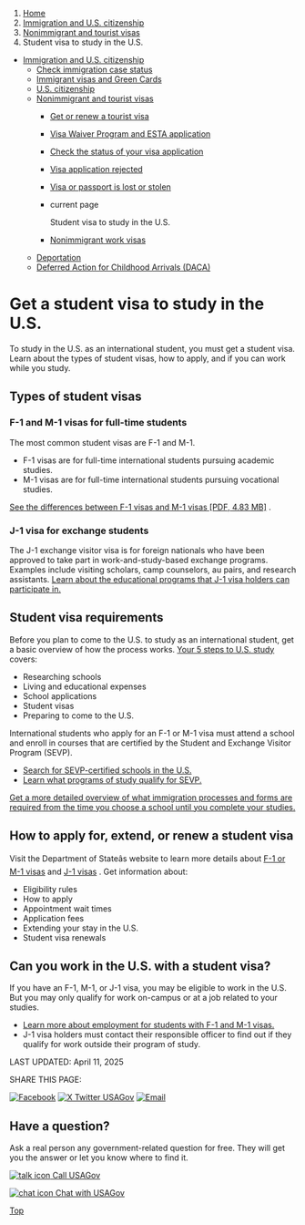 1. [Home](/)
2. [Immigration and U.S. citizenship](/immigration-and-citizenship)
3. [Nonimmigrant and tourist visas](/non-immigrant-visas)
4. Student visa to study in the U.S.

* [Immigration and U.S. citizenship](/immigration-and-citizenship)
  + [Check immigration case status](/immigration-case-status)
  + [Immigrant visas and Green Cards](/green-card-permanent-resident-immigrant-visa)
  + [U.S. citizenship](/become-us-citizen)
  + [Nonimmigrant and tourist visas](/non-immigrant-visas)
    - [Get or renew a tourist visa](/tourist-visa)
    - [Visa Waiver Program and ESTA application](/visa-waiver-esta)
    - [Check the status of your visa application](/check-status-of-visa)
    - [Visa application rejected](/visa-application-rejected)
    - [Visa or passport is lost or stolen](/lost-visa-passport)
    - current page

      Student visa to study in the U.S.
    - [Nonimmigrant work visas](/nonimmigrant-work-visa)
  + [Deportation](/deportation)
  + [Deferred Action for Childhood Arrivals (DACA)](/daca)

Get a student visa to study in the U.S.
=======================================

To study in the U.S. as an international student, you must get a student visa. Learn about the types of student visas, how to apply, and if you can work while you study.

**Types of student visas**
--------------------------

### F-1 and M-1 visas for full-time students

The most common student visas are F-1 and M-1.

* F-1 visas are for full-time international students pursuing academic studies.
* M-1 visas are for full-time international students pursuing vocational studies.

[See the differences between F-1 visas and M-1 visas [PDF, 4.83 MB]](https://studyinthestates.dhs.gov/sites/default/files/SEVP_F%20vs%20M%20Infographic_Oct2015.pdf)
.

### J-1 visa for exchange students

The J-1 exchange visitor visa is for foreign nationals who have been approved to take part in work-and-study-based exchange programs. Examples include visiting scholars, camp counselors, au pairs, and research assistants.
[Learn about the educational programs that J-1 visa holders can participate in.](https://j1visa.state.gov/programs)

**Student visa requirements**
-----------------------------

Before you plan to come to the U.S. to study as an international student, get a basic overview of how the process works.
[Your 5 steps to U.S. study](https://educationusa.state.gov/your-5-steps-us-study)
covers:

* Researching schools
* Living and educational expenses
* School applications
* Student visas
* Preparing to come to the U.S.

International students who apply for an F-1 or M-1 visa must attend a school and enroll in courses that are certified by the Student and Exchange Visitor Program (SEVP).

* [Search for SEVP-certified schools in the U.S.](https://studyinthestates.dhs.gov/school-search)
* [Learn what programs of study qualify for SEVP.](https://studyinthestates.dhs.gov/students/get-started/programs-of-study)

[Get a more detailed overview of what immigration processes and forms are required from the time you choose a school until you complete your studies.](https://studyinthestates.dhs.gov/students/get-started/international-student-life-cycle)

**How to apply for, extend, or renew a student visa**
-----------------------------------------------------

Visit the Department of Stateâs website to learn more details about
[F-1 or M-1 visas](https://travel.state.gov/content/travel/en/us-visas/study/student-visa.html)
and
[J-1 visas](https://travel.state.gov/content/travel/en/us-visas/study/exchange.html)
. Get information about:

* Eligibility rules
* How to apply
* Appointment wait times
* Application fees
* Extending your stay in the U.S.
* Student visa renewals

**Can you work in the U.S. with a student visa?**
-------------------------------------------------

If you have an F-1, M-1, or J-1 visa, you may be eligible to work in the U.S. But you may only qualify for work on-campus or at a job related to your studies.

* [Learn more about employment for students with F-1 and M-1 visas.](https://www.uscis.gov/working-in-the-united-states/students-and-exchange-visitors/students-and-employment)
* J-1 visa holders must contact their responsible officer to find out if they qualify for work outside their program of study.

LAST UPDATED:
April 11, 2025

SHARE THIS PAGE:

[![Facebook](/themes/custom/usagov/images/social-media-icons/Facebook_Icon.svg)](https://www.facebook.com/sharer/sharer.php?u=https://www.usa.gov/student-visa&v=3)
[![X Twitter USAGov](/themes/custom/usagov/images/social-media-icons/X_Twitter_Icon.svg?version=2)](https://twitter.com/intent/tweet?source=webclient&text=https://www.usa.gov/student-visa)
[![Email](/themes/custom/usagov/images/social-media-icons/Email_Icon.svg?version=2)](mailto:?subject=https://www.usa.gov/student-visa)

Have a question?
----------------

Ask a real person any government-related question for free. They will get you the answer or let you know where to find it.

[![talk icon](/themes/custom/usagov/images/ICONS_talk.png)
Call USAGov](/phone)

[![chat icon](/themes/custom/usagov/images/ICONS_chat.png)
Chat with USAGov](/chat)

[Top](#main-content)